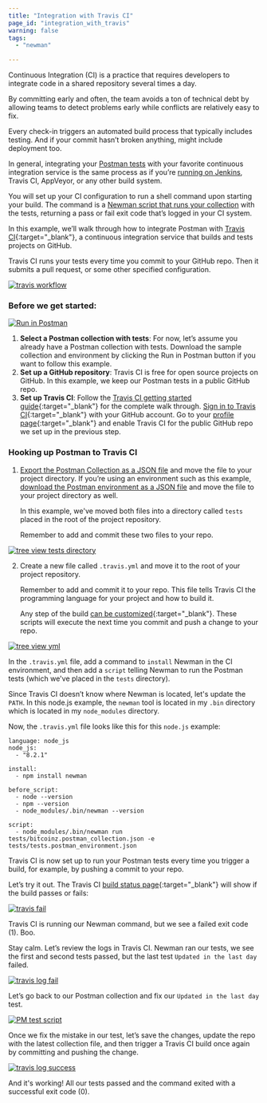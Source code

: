 ```yaml
---
title: "Integration with Travis CI"
page_id: "integration_with_travis"
warning: false
tags:
  - "newman"

---
```


Continuous Integration (CI) is a practice that requires developers to integrate code in a shared repository several times a day. 

By committing early and often, the team avoids a ton of technical debt by allowing teams to detect problems early while conflicts are relatively easy to fix. 

Every check-in triggers an automated build process that typically includes testing. And if your commit hasn’t broken anything, might include deployment too.

In general, integrating your [Postman tests](/docs/postman/scripts/test_scripts) with your favorite continuous integration service is the same process as if you’re [running on Jenkins](/docs/postman/collection_runs/integration_with_jenkins), Travis CI, AppVeyor, or any other build system. 

You will set up your CI configuration to run a shell command upon starting your build. The command is a [Newman script that runs your collection](/docs/postman/collection_runs/command_line_integration_with_newman) with the tests, returning a pass or fail exit code that’s logged in your CI system.

In this example, we’ll walk through how to integrate Postman with [Travis CI](https://travis-ci.org/){:target="_blank"}, a continuous integration service that builds and tests projects on GitHub. 

Travis CI runs your tests every time you commit to your GitHub repo. Then it submits a pull request, or some other specified configuration.

[![travis workflow](https://s3.amazonaws.com/postman-static-getpostman-com/postman-docs/travis_workflow.png)](https://s3.amazonaws.com/postman-static-getpostman-com/postman-docs/travis_workflow.png)

### Before we get started:

[![Run in Postman](https://run.pstmn.io/button.svg)](https://app.getpostman.com/run-collection/b79dc2835758549eed7e#?env%5Btests%5D=W3siZW5hYmxlZCI6dHJ1ZSwia2V5IjoibGFzdERheSIsInZhbHVlIjoiMjAxNy0wOC0xMFQwMDowMzo1OS45MThaIiwidHlwZSI6InRleHQifV0=)

1. **Select a Postman collection with tests**: For now, let’s assume you already have a Postman collection with tests. Download the sample collection and environment by clicking the Run in Postman button if you want to follow this example.
2. **Set up a GitHub repository**: Travis CI is free for open source projects on GitHub. In this example, we keep our Postman tests in a public GitHub repo.
3. **Set up Travis CI**: Follow the [Travis CI getting started guide](https://docs.travis-ci.com/user/getting-started/){:target="_blank"} for the complete walk through. [Sign in to Travis CI](https://travis-ci.org/auth){:target="_blank"} with your GitHub account. Go to your [profile page](https://travis-ci.org/profile){:target="_blank"} and enable Travis CI for the public GitHub repo we set up in the previous step.

### Hooking up Postman to Travis CI

1. [Export the Postman Collection as a JSON file](/docs/postman/collections/data_formats#exporting-and-importing-postman-data) and move the file to your project directory. If you’re using an environment such as this example, [download the Postman environment as a JSON file](/docs/postman/environments_and_globals/manage_environments#manage-environments) and move the file to your project directory as well. 

   In this example, we've moved both files into a directory called `tests` placed in the root of the project repository.

   Remember to add and commit these two files to your repo.

  [![tree view tests directory](https://s3.amazonaws.com/postman-static-getpostman-com/postman-docs/travis_tree.png)](https://s3.amazonaws.com/postman-static-getpostman-com/postman-docs/travis_tree.png)
  
2. Create a new file called `.travis.yml` and move it to the root of your project repository. 

   Remember to add and commit it to your repo. This file tells Travis CI the programming language for your project and how to  build it. 

   Any step of the build [can be customized](https://docs.travis-ci.com/user/customizing-the-build){:target="_blank"}. These scripts will execute the next time you commit and push a change to your repo.

  [![tree view yml](https://s3.amazonaws.com/postman-static-getpostman-com/postman-docs/travis_tree_yml.png)](https://s3.amazonaws.com/postman-static-getpostman-com/postman-docs/travis_tree_yml.png)
  
  In the `.travis.yml` file, add a command to `install` Newman in the CI environment, and then add a `script` telling Newman to run the Postman tests (which we've placed in the `tests` directory). 
  
  Since Travis CI doesn’t know where Newman is located, let's update the `PATH`. In this node.js example, the `newman` tool is located in my `.bin` directory which is located in my `node_modules` directory.
  
Now, the `.travis.yml` file looks like this for this `node.js` example:

```
language: node_js
node_js:
  - "8.2.1"

install:
  - npm install newman

before_script:
  - node --version
  - npm --version
  - node_modules/.bin/newman --version

script:
  - node_modules/.bin/newman run tests/bitcoinz.postman_collection.json -e tests/tests.postman_environment.json
```

   Travis CI is now set up to run your Postman tests every time you trigger a build, for example, by pushing a commit to your repo.

   Let’s try it out. The Travis CI [build status page](https://travis-ci.org/){:target="_blank"} will show if the build passes or fails:
  
[![travis fail](https://s3.amazonaws.com/postman-static-getpostman-com/postman-docs/travis_fail.png)](https://s3.amazonaws.com/postman-static-getpostman-com/postman-docs/travis_fail.png)

   Travis CI is running our Newman command, but we see a failed exit code (1). Boo.

   Stay calm. Let’s review the logs in Travis CI. Newman ran our tests, we see the first and second tests passed, but the last test `Updated in the last day` failed.

[![travis log fail](https://s3.amazonaws.com/postman-static-getpostman-com/postman-docs/travis_log_fail.png)](https://s3.amazonaws.com/postman-static-getpostman-com/postman-docs/travis_log_fail.png)

   Let’s go back to our Postman collection and fix our `Updated in the last day` test.

[![PM test script](https://s3.amazonaws.com/postman-static-getpostman-com/postman-docs/WS-get-information95.png)](https://s3.amazonaws.com/postman-static-getpostman-com/postman-docs/WS-get-information95.png)

   Once we fix the mistake in our test, let’s save the changes, update the repo with the latest collection file, and then trigger a Travis CI build once again by committing and pushing the change.  

[![travis log success](https://s3.amazonaws.com/postman-static-getpostman-com/postman-docs/travis_log_success.png)](https://s3.amazonaws.com/postman-static-getpostman-com/postman-docs/travis_log_success.png)

   And it's working! All our tests passed and the command exited with a successful exit code (0).

